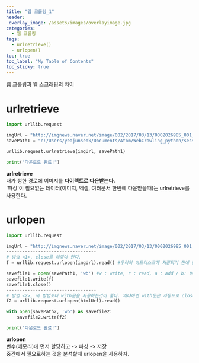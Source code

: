 ```yaml
---
title: "웹 크롤링_1"
header:
 overlay_image: /assets/images/overlayimage.jpg
categories:
  - 웹 크롤링
tags:
  - urlretrieve()
  - urlopen()
toc: true
toc_label: "My Table of Contents"
toc_sticky: true
---
```

웹 크롤링과 웹 스크래핑의 차이  

# urlretrieve
```python
import urllib.request

imgUrl = "http://imgnews.naver.net/image/002/2017/03/13/0002026985_001_20170313153101670.jpg"
savePath1 = "c:/Users/yeajunseok/Documents/Atom/WebCrawling_python/session2/test1.jpg"

urllib.request.urlretrieve(imgUrl, savePath1)

print("다운로드 완료!")
```  

**urlretrieve**  
 내가 정한 경로에 이미지를 **다이렉트로 다운받는다.**  
 '파싱'이 필요없는 데이터(이미지, 엑셀, 여러문서 한번에 다운받을때)는 urlretrieve를 사용한다.  

# urlopen
```python
import urllib.request

imgUrl = "http://imgnews.naver.net/image/002/2017/03/13/0002026985_001_20170313153101670.jpg"
----------------------------------
# 방법 <1>, close를 해줘야 한다.
f = urllib.request.urlopen(imgUrl).read() #우리의 하드디스크에 저장되기 전에 변수에(메모리)저장 시킨다.

savefile1 = open(savePath1, 'wb') #w : write, r : read, a : add / b: 바이너리로
savefile1.write(f)
savefile1.close()
----------------------------------
# 방법 <2>, 위 방법보다 with문을 사용하는것이 좋다. 왜냐하면 with문은 자동으로 close를 해주기 때문이다.
f2 = urllib.request.urlopen(htmlUrl).read()

with open(savePath2, 'wb') as savefile2:
    savefile2.write(f2)

print("다운로드 완료!")
```

**urlopen**  
 변수(메모리)에 먼저 할당하고 -> 파싱 -> 저장  
 중간에서 필요로하는 것을 분석할때 urlopen을 사용하자.
